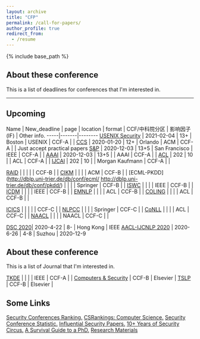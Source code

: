 ```yaml
---
layout: archive
title: "CFP"
permalink: /call-for-papers/
author_profile: true
redirect_from:
  - /resume
---
```


{% include base_path %}

## About these conference

This is a list of deadlines for conferences that I'm interested in.

---

## Upcoming

Name | New_deadline | page | location | format | CCF/中科院分区 | 影响因子(IF) | Other info.
-----|-------|--------
[USENIX Security](https://www.usenix.org/conferences/byname/108) | 2021-02-04 | 13+ | Boston | USENIX | CCF-A | | 
[CCS](https://www.sigsac.org/ccs/CCS2020/) | 2020-01-20  | 12+ | Orlando | ACM | CCF-A | | Just accept practical papers
[S&P](http://www.ieee-security.org/TC/SP2021/) | 2020-12-03  | 13+5 | San Francisco | IEEE | CCF-A | | 
[AAAI](http://dblp.uni-trier.de/db/conf/aaai/) | 2020-12-03  | 13+5 |   | AAAI | CCF-A | | 
[ACL](http://dblp.uni-trier.de/db/conf/acl/) | 202  | 10 |   | ACL | CCF-A | | 
[IJCAI](http://dblp.uni-trier.de/db/conf/ijcai/) | 202  | 10 |   | Morgan Kaufmann | CCF-A | | 


[RAID](http://dblp.uni-trier.de/db/conf/raid/) | | | | | CCF-B | |
[CIKM](http://dblp.uni-trier.de/db/conf/cikm/) | | | | ACM | CCF-B | |
[ECML-PKDD](http://dblp.uni-trier.de/db/conf/ecml/ http://dblp.uni-trier.de/db/conf/pkdd/)  | | | | Springer | CCF-B | |
[ISWC](http://dblp.uni-trier.de/db/conf/semweb/)  | | | | IEEE | CCF-B | | 
[ICDM](http://dblp.uni-trier.de/db/conf/icdm/) | | | | IEEE | CCF-B | | 
[EMNLP](http://dblp.uni-trier.de/db/conf/emnlp/) | | | | ACL | CCF-B | | 
[COLING](http://dblp.uni-trier.de/db/conf/coling/) | | | | ACL | CCF-B | | 

[ICICS](http://dblp.uni-trier.de/db/conf/icics/)  | | | | | CCF-C | |
[NLPCC](https://dblp.uni-trier.de/db/conf/nlpcc/) | | | | Springer | CCF-C | | 
[CoNLL](http://dblp.uni-trier.de/db/conf/conll) | | | | ACL | CCF-C | | 
[NAACL](http://dblp.uni-trier.de/db/conf/naacl/) | | | | NAACL | CCF-C | | 

[DSC 2020](https://www4.comp.polyu.edu.hk/~icdsc2020/CFP.html)| 2020-4-22 | 8- | Hong Kong | IEEE
[AACL-IJCNLP 2020](http://aacl2020.org/) | 2020-6-26 | 4-8 | Suzhou | 2020-12-9


## About these conference

This is a list of Journal that I'm interested in.

[TKDE](http://dblp.uni-trier.de/db/journals/tkde/)  |   |  |  | IEEE | CCF-A | | 
[Computers & Security](http://dblp.uni-trier.de/db/journals/compsec/) | CCF-B | Elsevier | 
[TSLP](http://dblp.uni-trier.de/db/journals/tslp/) | CCF-B | Elsevier | 

## Some Links
[Security Conferences Ranking.](http://jianying.space/conference-ranking.html)
[CSRankings: Computer Science.](http://csrankings.org/#/index?all&us)
[Security Conference Statistic.](https://people.engr.tamu.edu/guofei/sec_conf_stat.htm)
[Influential Security Papers.](https://www.sec.cs.tu-bs.de/~konrieck/topnotch/)
[10+ Years of Security Circus.](http://s3.eurecom.fr/~balzarot/notes/top4_v1/)
[A Survival Guide to a PhD.](http://karpathy.github.io/2016/09/07/phd/)
[Research Materials](https://github.com/secdr/research-method)
